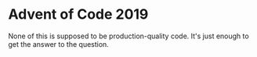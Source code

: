 # Advent of Code 2019

None of this is supposed to be production-quality code. It's just enough to get the answer to the question.
